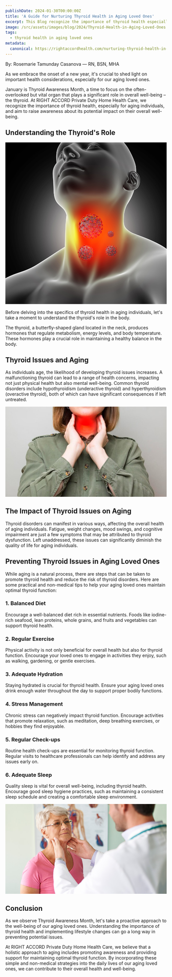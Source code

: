 ```yaml
---
publishDate: 2024-01-30T00:00:00Z
title: 'A Guide for Nurturing Thyroid Health in Aging Loved Ones'
excerpt: This Blog recognize the importance of thyroid health especially for aging individuals and raise awareness about its impact on their overall well-being.
image: /src/assets/images/blog/2024/Thyroid-Health-in-Aging-Loved-Ones.jpg  
tags:
  - thyroid health in aging loved ones
metadata:
  canonical: https://rightaccordhealth.com/nurturing-thyroid-health-in-aging-loved-ones
---
```



By: Rosemarie Tamunday Casanova — RN, BSN, MHA


As we embrace the onset of a new year, it's crucial to shed light on important health considerations, especially for our aging loved ones.

January is Thyroid Awareness Month, a time to focus on the often-overlooked but vital organ that plays a significant role in overall well-being – the thyroid. At RIGHT ACCORD Private Duty Home Health Care, we recognize the importance of thyroid health, especially for aging individuals, and aim to raise awareness about its potential impact on their overall well-being.

Understanding the Thyroid's Role
--------------------------------

![medical figure with thyroid](/src/assets/images/blog/2024/male-medical-figure-with-sore-throat.jpg)

Before delving into the specifics of thyroid health in aging individuals, let's take a moment to understand the thyroid's role in the body.

The thyroid, a butterfly-shaped gland located in the neck, produces hormones that regulate metabolism, energy levels, and body temperature. These hormones play a crucial role in maintaining a healthy balance in the body.

Thyroid Issues and Aging
------------------------

As individuals age, the likelihood of developing thyroid issues increases. A malfunctioning thyroid can lead to a range of health concerns, impacting not just physical health but also mental well-being. Common thyroid disorders include hypothyroidism (underactive thyroid) and hyperthyroidism (overactive thyroid), both of which can have significant consequences if left untreated.

![thyroid problem](/src/assets/images/blog/2024/thyroid-problem.jpg)

The Impact of Thyroid Issues on Aging
-------------------------------------

Thyroid disorders can manifest in various ways, affecting the overall health of aging individuals. Fatigue, weight changes, mood swings, and cognitive impairment are just a few symptoms that may be attributed to thyroid dysfunction. Left unaddressed, these issues can significantly diminish the quality of life for aging individuals.

Preventing Thyroid Issues in Aging Loved Ones
---------------------------------------------

While aging is a natural process, there are steps that can be taken to promote thyroid health and reduce the risk of thyroid disorders. Here are some practical and non-medical tips to help your aging loved ones maintain optimal thyroid function:

### 1\. Balanced Diet

Encourage a well-balanced diet rich in essential nutrients. Foods like iodine-rich seafood, lean proteins, whole grains, and fruits and vegetables can support thyroid health.

### 2\. Regular Exercise

Physical activity is not only beneficial for overall health but also for thyroid function. Encourage your loved ones to engage in activities they enjoy, such as walking, gardening, or gentle exercises.

### 3\. Adequate Hydration

Staying hydrated is crucial for thyroid health. Ensure your aging loved ones drink enough water throughout the day to support proper bodily functions.

### 4\. Stress Management

Chronic stress can negatively impact thyroid function. Encourage activities that promote relaxation, such as meditation, deep breathing exercises, or hobbies they find enjoyable.

### 5\. Regular Check-ups

Routine health check-ups are essential for monitoring thyroid function. Regular visits to healthcare professionals can help identify and address any issues early on.

### 6\. Adequate Sleep

Quality sleep is vital for overall well-being, including thyroid health. Encourage good sleep hygiene practices, such as maintaining a consistent sleep schedule and creating a comfortable sleep environment.

![she-has-problems-with-sore-throat](/src/assets/images/blog/2024/she-has-problems-with-sore-throat.jpg)

Conclusion
----------

As we observe Thyroid Awareness Month, let's take a proactive approach to the well-being of our aging loved ones. Understanding the importance of thyroid health and implementing lifestyle changes can go a long way in preventing potential issues.

At RIGHT ACCORD Private Duty Home Health Care, we believe that a holistic approach to aging includes promoting awareness and providing support for maintaining optimal thyroid function. By incorporating these simple and non-medical strategies into the daily lives of our aging loved ones, we can contribute to their overall health and well-being.